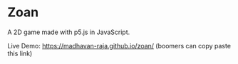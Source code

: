 # Zoan
A 2D game made with p5.js in JavaScript.

Live Demo: https://madhavan-raja.github.io/zoan/ (boomers can copy paste this link)

